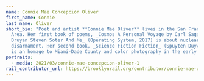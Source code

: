 ```yaml
---
name: Connie Mae Concepción Oliver
first_name: Connie
last_name: Oliver
short_bio: "Poet and artist **Connie Mae Oliver** lives in the San Francisco Bay
  Area. Her first book of poems, _Cosmos A Personal Voyage by Carl Sagan Ann
  Druyan Steven Soter And Me_ (Operating System, 2017) is about nuclear
  disarmament. Her second book, _Science Fiction Fiction_ (Spuyten Duyvil, 2020)
  is an homage to Miami-Dade County and color photography in the early aughts. "
portraits:
  - media: 2021/03/connie-mae-concepcion-oliver-1
rail_contributor_url: https://brooklynrail.org/contributor/connie-mae-oliver
---
```

